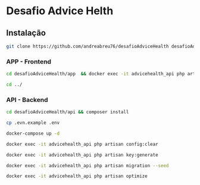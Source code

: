 # Desafio Advice Helth

## Instalação

```bash
git clone https://github.com/andreabreu76/desafioAdviceHealth desafioAdviceHealth
```

### APP - Frontend
```bash
cd desafioAdviceHealth/app  && docker exec -it advicehealth_api php artisan key:generate
```

```bash
cd ../
```

### API - Backend

```bash
cd desafioAdviceHealth/api && composer install
``` 

```bash
cp .evn.example .env
```

```bash
docker-compose up -d
```

```bash
docker exec -it advicehealth_api php artisan config:clear
```

```bash
docker exec -it advicehealth_api php artisan key:generate
```

```bash
docker exec -it advicehealth_api php artisan migration --seed
```

```bash
docker exec -it advicehealth_api php artisan optimize
```

